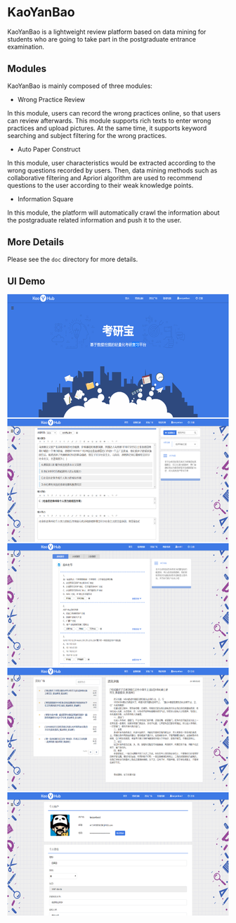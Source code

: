 # KaoYanBao
KaoYanBao is a lightweight review platform based on data mining for students who are going to take part in the postgraduate entrance examination.

## Modules
KaoYanBao is mainly composed of three modules:
- Wrong Practice Review

In this module, users can record the wrong practices online, so that users can review afterwards. This module supports rich texts to enter wrong practices and upload pictures. At the same time, it supports keyword searching and subject filtering for the wrong practices.


- Auto Paper Construct

In this module, user characteristics would be extracted according to the wrong questions recorded by users. Then, data mining methods such as collaborative filtering and Apriori algorithm are used to recommend questions to the user according to their weak knowledge points.


- Information Square

In this module, the platform will automatically crawl the information about the postgraduate related information and push it to the user.

## More Details
Please see the `doc` directory for more details.

## UI Demo
<div align=center>
<img src="https://raw.githubusercontent.com/DuanXu-97/KaoYanBao/master/doc/%E9%A6%96%E9%A1%B5.png" alt="Index" width="600" height="280"/>
<img src="https://raw.githubusercontent.com/DuanXu-97/KaoYanBao/master/doc/%E9%94%99%E9%A2%98%E5%9B%9E%E9%A1%BE.png" alt="Wrong Question Review" width="600" height="280"/>
<img src="https://raw.githubusercontent.com/DuanXu-97/KaoYanBao/master/doc/%E6%99%BA%E8%83%BD%E7%BB%84%E9%A2%98.png" alt="Auto Paper Construct" width="600" height="280"/>
<img src="https://raw.githubusercontent.com/DuanXu-97/KaoYanBao/master/doc/%E8%B5%84%E8%AE%AF%E5%B9%BF%E5%9C%BA.png" alt="Information Square" width="600" height="280"/>
<img src="https://raw.githubusercontent.com/DuanXu-97/KaoYanBao/master/doc/%E4%B8%AA%E4%BA%BA%E4%B8%AD%E5%BF%83.png" alt="User Center" width="600" height="280"/>
</div>
